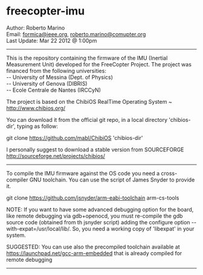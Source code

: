 freecopter-imu
==============
Author: Roberto Marino<br>
Email: formica@ieee.org, roberto.marino@comupter.org<br>
Last Update: Mar 22 2012 @ 1:00pm<br>

---------------------------

This is the repository containing the firmware of the IMU (Inertial Measurement Unit) developed for the FreeCopter Project. 
The project was financed from the following universities:<br>
-- University of Messina (Dept. of Physics)<br>
-- University of Genova (DIBRIS)<br>
-- Ecole Centrale de Nantes (IRCCyN)<br> 


The project is based on the ChibiOS RealTime Operating System ~ http://www.chibios.org/

You can download it from the official git repo, in a local directory 'chibios-dir', typing as follow:

git clone https://github.com/mabl/ChibiOS 'chibios-dir'

I personally suggest to download a stable version from  SOURCEFORGE <br>
http://sourceforge.net/projects/chibios/

---------------------------

To compile the IMU firmware against the OS code you need a cross-compiler GNU toolchain.
You can use the script of James Snyder to provide it.

git clone https://github.com/jsnyder/arm-eabi-toolchain arm-cs-tools


NOTE: If you want to have some advanced debugging option for the board, like remote debugging via gdb+openocd, you must re-compile the gdb source code (obtained from th jsnyder script) adding the configure option --with-expat=/usr/local/lib/. So, you need a working copy of 'libexpat' in your system.

SUGGESTED: You can use also the precompiled toolchain available at https://launchpad.net/gcc-arm-embedded that is already compiled for remote debugging 

---------------------------
